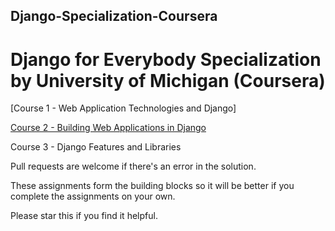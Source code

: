 ## Django-Specialization-Coursera

# Django for Everybody Specialization by University of Michigan (Coursera) 

[Course 1 - Web Application Technologies and Django]

[Course 2 - Building Web Applications in Django](https://github.com/priya5110/Django-Specialization-Coursera/tree/main/Building%20Web%20Applications%20in%20Django)

Course 3 - Django Features and Libraries


Pull requests are welcome if there's an error in the solution.

These assignments form the building blocks so it will be better if you complete the assignments on your own. 

Please star this if you find it helpful.
